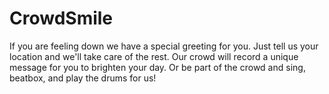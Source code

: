 # CrowdSmile
If you are feeling down we have a special greeting for you. Just tell us your location and we'll take care of the rest. Our crowd will record a unique message for you to brighten your day. Or be part of the crowd and sing, beatbox, and play the drums for us!
